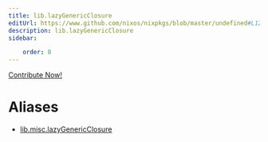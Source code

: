```yaml
---
title: lib.lazyGenericClosure
editUrl: https://www.github.com/nixos/nixpkgs/blob/master/undefined#L124C24
description: lib.lazyGenericClosure
sidebar:

    order: 8
---
```


<a href="https://www.github.com/nixos/nixpkgs/blob/master/undefined#L124C24">Contribute Now!</a>


# Aliases

- [lib.misc.lazyGenericClosure](/nix-doc-comments/reference/lib/misc/lib-misc-lazygenericclosure)


